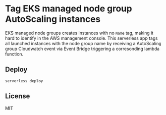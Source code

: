 # Tag EKS managed node group AutoScaling instances

EKS managed node groups creates instances with no `Name` tag, making it hard to identify in the AWS management console. This serverless app tags all launched instances with the node group name by receiving a AutoScaling group Cloudwatch event via Event Bridge triggering a corresonding lambda function.

## Deploy

```
serverless deploy
```

## License
MIT
